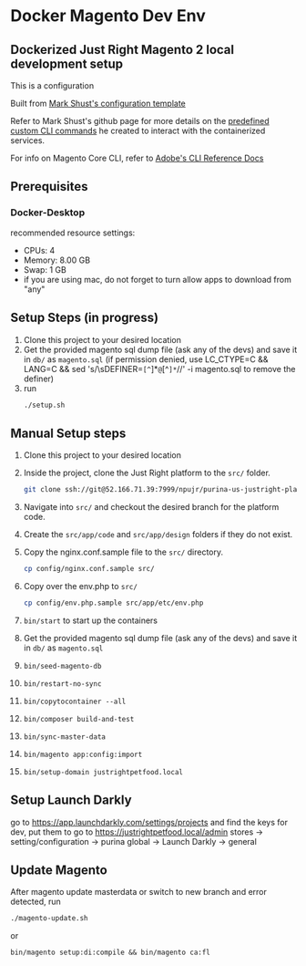 # Docker Magento Dev Env
## Dockerized Just Right Magento 2 local development setup 
This is a configuration

Built from [Mark Shust's configuration template](https://github.com/markshust/docker-magento)
    
Refer to Mark Shust's github page for more details on the [predefined custom CLI commands](https://github.com/markshust/docker-magento#custom-cli-commands) he created to interact with the containerized services.

For info on Magento Core CLI, refer to [Adobe's CLI Reference Docs](https://devdocs.magento.com/guides/v2.4/reference/cli/magento.html)

## Prerequisites
### Docker-Desktop

recommended resource settings:
- CPUs: 4
- Memory: 8.00 GB
- Swap: 1 GB
- if you are using mac, do not forget to turn allow apps to download from "any"

## Setup Steps (in progress)
1. Clone this project to your desired location
2. Get the provided magento sql dump file (ask any of the devs) and save it in `db/` as `magento.sql` (if permission denied, use LC_CTYPE=C && LANG=C && sed 's/\sDEFINER=`[^`]*`@`[^`]*`//'  -i magento.sql to remove the definer)
3. run
    ```sh
    ./setup.sh
    ```
    
## Manual Setup steps
1. Clone this project to your desired location
2. Inside the project, clone the Just Right platform to the `src/` folder.

    ```sh
    git clone ssh://git@52.166.71.39:7999/npujr/purina-us-justright-platform.git src
    ```
3. Navigate into `src/` and checkout the desired branch for the platform code.
4. Create the `src/app/code` and `src/app/design` folders if they do not exist.
5. Copy the nginx.conf.sample file to the `src/` directory.

    ```sh
    cp config/nginx.conf.sample src/
    ```
6. Copy over the env.php to `src/`

    ```sh
    cp config/env.php.sample src/app/etc/env.php
    ```
7. `bin/start` to start up the containers
8. Get the provided magento sql dump file (ask any of the devs) and save it in `db/` as `magento.sql`
9. `bin/seed-magento-db`
10. `bin/restart-no-sync`
11. `bin/copytocontainer --all`
12. `bin/composer build-and-test`
13. `bin/sync-master-data`
14. `bin/magento app:config:import`
15. `bin/setup-domain justrightpetfood.local`
    
## Setup Launch Darkly
go to https://app.launchdarkly.com/settings/projects and find the keys for dev, put them to
go to https://justrightpetfood.local/admin stores -> setting/configuration -> purina global -> Launch Darkly -> general

## Update Magento
After magento update masterdata or switch to new branch and error detected, run
```sh
./magento-update.sh
```
or 
```
bin/magento setup:di:compile && bin/magento ca:fl
```
